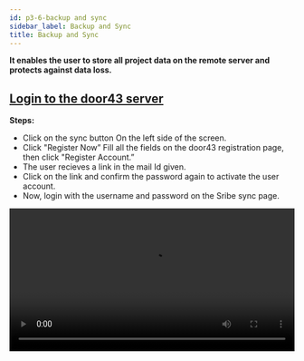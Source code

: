 ```yaml
---
id: p3-6-backup and sync
sidebar_label: Backup and Sync
title: Backup and Sync
---
```

**It enables the user to store all project data on the remote server and protects against data loss.**

<p><h2><u>Login to the door43 server</u></h2></p>

 
**Steps:**

- Click on the sync button On the left side of the screen.
- Click "Register Now” Fill all the fields on the door43 registration page, then click "Register Account.”
- The user recieves a link in the mail Id given.
- Click on the link and confirm the password again to activate the user account.
- Now, login with the username and password on the Sribe sync page.
<video controls src="/assets/Logintotheserver.mov" width="100%" type="video/mov"/>

<p><h2><u>Cloud Sync</u></h2></p>

**Steps:**

- Enter a valid username and password to access your DOOR 43 account. 
- Select the project you wish to work on, from the SYNC pane. 
- After selecting the desired project click the CLOUD SYNC button on the SYNC pane. 
- A progress bar will appear, showing the status and completion of the sync process. 
- Once the project is successfully synced, it will be listed at the bottom of the CLOUD PROJECT pane. 

<video controls src="/assets/cloudsync.mov" width="100%" type="video/mp4"/>


<p><h2><u>Offline Sync</u></h2></p>

**Steps:**

- Enter a valid username and password to access your DOOR 43 account. 
- In the CLOUD PROJECT pane, enter the project owner's username in the specified field. 
- Choose the project you wish to download to your local system. 
- The selected project will be filtered, and the CLOUD PROJECT pane will show the OFFLINE SYNC button. 
- By clicking the OFFLINE SYNC button, you can download the project to your local system. 
- The downloaded project will appear in the SYNC pane 
- To edit the downloaded project, navigate to the PROJECTS page and choose the downloaded project 

<video controls src="/assets/offlinesync.mov" width="100%" type="video/mp4"/>


<p><h2><u>How to sync a project</u></h2></p>

**Steps:**

- Login to the Scribe Scripture.
- Click on the sync button on the left side of the window. 
- (If you are a new user, log into your door43 account)
- A list of all user projects will appear on the left of the sync window. 
- The right side of the screen will display all projects saved on the door43 remote server.
- Drag and drop a project to the container placed on the right side of the screen.
- On the top of the screen, the user can see the uploading progress bar.
- The project will then be uploaded to the door43 remote server and displayed to the user in the right-hand column of the screen.
<video controls src="/assets/syncaproject.mov" width="100%" type="video/mp4"/>

<p><h2><u>Sync a project from the project module</u></h2></p>

A project can be directly synced by the user from the project module.

**Steps:**

- Click on the project module Open a project
- Click the sync button
- The uploading progress bar will be displayed at the top.
- (Login to the door43 server if you are not done yet)
<video controls src="/assets/projectsync.mov" width="100%" type="video/mp4"/>

<p><h2><u>Sync back a project from the door43 remote server </u></h2></p>

The user can able to sync a project from the server to the local system. Make sure that the project file is not in the local system otherwise the project file will get mergerd in to the local system.

**Steps:**   

- Click on the sync button Login to the door43 account on the right side of the column.
- It lists every project on the door 43 server.
- (The project should not be saved)
- Drag and drop a project from the door43 server list into the container on the left side of the screen.
- With this, a project will be synced back from the server.

<video controls src="/assets/syncback.mov" width="100%" type="video/mov"/>

<p><h2><u>Merge a project from the door43 remote server</u></h2></p>


**Steps:**

- Click on the sync button Login to the door43 account.
- It displays all the projects in the door 43 server at the right side of the column.
- Drag and drop a project from the door43 server list into the container on the left side of the screen.
- The progress bar will appear.
- (You can undo the merging process by clicking the undo button before counting down to an end).
- This will merge a project from the server.
<video controls src="/assets/merge.mov" width="100%" type="video/mov"/>


<p><h2><u>Creating a backup when merging a project from the server</u></h2></p>

**Steps:**

- Go to the folder “Appdata” in the system setting.
- Open your project backup folder to see your backups.
- To retrieve the previous data, copy and paste the data into the project folder.
 
<video controls src="/assets/backups.mov" width="100%" type="video/mov"/>
<p> </p>

*Note:*
 - When we perform a sync merge operation, a backup is added to the backup folder, and the maximum number of backups is currently 5, with the older backups being rolled out from the list.
 - An error for conflicting project data may occur when importing projects back into Autographa. Autographa does not handle it automatically.
 - When the user receives an error message, it must be resolved by the user.
 
